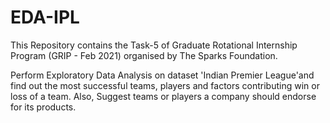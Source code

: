 # EDA-IPL
This Repository contains the Task-5 of Graduate Rotational Internship Program (GRIP - Feb 2021) organised by The Sparks Foundation.

Perform Exploratory Data Analysis on dataset 'Indian Premier League'and 
find out the most successful teams, players and factors contributing win or loss of a team. Also, Suggest teams or players a company should endorse for its products.

